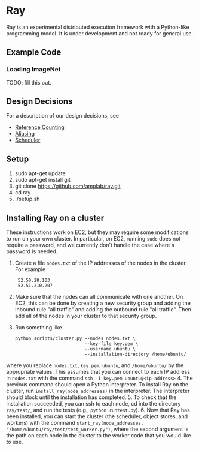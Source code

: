 # Ray

Ray is an experimental distributed execution framework with a Python-like
programming model. It is under development and not ready for general use.

## Example Code

### Loading ImageNet
TODO: fill this out.

## Design Decisions

For a description of our design decisions, see

- [Reference Counting](doc/reference-counting.md)
- [Aliasing](doc/aliasing.md)
- [Scheduler](doc/scheduler.md)

## Setup

1. sudo apt-get update
2. sudo apt-get install git
3. git clone https://github.com/amplab/ray.git
4. cd ray
5. ./setup.sh

## Installing Ray on a cluster

These instructions work on EC2, but they may require some modifications to run
on your own cluster. In particular, on EC2, running `sudo` does not require a
password, and we currently don't handle the case where a password is needed.

1. Create a file `nodes.txt` of the IP addresses of the nodes in the cluster.
For example

        52.50.28.103
        52.51.210.207
2. Make sure that the nodes can all communicate with one another. On EC2, this
can be done by creating a new security group and adding the inbound rule "all
traffic" and adding the outbound rule "all traffic". Then add all of the nodes
in your cluster to that security group.

3. Run something like
    ```
    python scripts/cluster.py --nodes nodes.txt \
                              --key-file key.pem \
                              --username ubuntu \
                              --installation-directory /home/ubuntu/
    ```
where you replace `nodes.txt`, `key.pem`, `ubuntu`, and `/home/ubuntu/` by the
appropriate values. This assumes that you can connect to each IP address in
`nodes.txt` with the command
    ```
    ssh -i key.pem ubuntu@<ip-address>
    ```
4. The previous command should open a Python interpreter. To install Ray on the
cluster, run `install_ray(node_addresses)` in the interpreter. The interpreter
should block until the installation has completed.
5. To check that the installation succeeded, you can ssh to each node, cd into
the directory `ray/test/`, and run the tests (e.g., `python runtest.py`).
6. Now that Ray has been installed, you can start the cluster (the scheduler,
object stores, and workers) with the command `start_ray(node_addresses,
"/home/ubuntu/ray/test/test_worker.py")`, where the second argument is the path
on each node in the cluster to the worker code that you would like to use.
